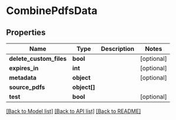 # CombinePdfsData

## Properties
Name | Type | Description | Notes
------------ | ------------- | ------------- | -------------
**delete_custom_files** | **bool** |  | [optional] 
**expires_in** | **int** |  | [optional] 
**metadata** | **object** |  | [optional] 
**source_pdfs** | **object[]** |  | 
**test** | **bool** |  | [optional] 

[[Back to Model list]](../README.md#documentation-for-models) [[Back to API list]](../README.md#documentation-for-api-endpoints) [[Back to README]](../README.md)


